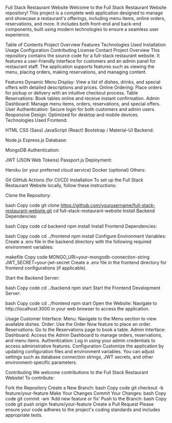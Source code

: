 
Full Stack Restaurant Website
Welcome to the Full Stack Restaurant Website repository! This project is a complete web application designed to manage and showcase a restaurant's offerings, including menu items, online orders, reservations, and more. It includes both front-end and back-end components, built using modern technologies to ensure a seamless user experience.

Table of Contents
Project Overview
Features
Technologies Used
Installation
Usage
Configuration
Contributing
License
Contact
Project Overview
This repository contains the source code for a full-stack restaurant website. It features a user-friendly interface for customers and an admin panel for restaurant staff. The application supports features such as viewing the menu, placing orders, making reservations, and managing content.

Features
Dynamic Menu Display: View a list of dishes, drinks, and special offers with detailed descriptions and prices.
Online Ordering: Place orders for pickup or delivery with an intuitive checkout process.
Table Reservations: Book tables online and receive instant confirmation.
Admin Dashboard: Manage menu items, orders, reservations, and special offers.
User Authentication: Secure login for both customers and admin users.
Responsive Design: Optimized for desktop and mobile devices.
Technologies Used
Frontend:

HTML
CSS (Sass)
JavaScript (React)
Bootstrap / Material-UI
Backend:

Node.js
Express.js
Database:

MongoDB
Authentication:

JWT (JSON Web Tokens)
Passport.js
Deployment:

Heroku (or your preferred cloud service)
Docker (optional)
Others:

Git
GitHub Actions (for CI/CD)
Installation
To set up the Full Stack Restaurant Website locally, follow these instructions:

Clone the Repository:

bash
Copy code
git clone https://github.com/yourusername/full-stack-restaurant-website.git
cd full-stack-restaurant-website
Install Backend Dependencies:

bash
Copy code
cd backend
npm install
Install Frontend Dependencies:

bash
Copy code
cd ../frontend
npm install
Configure Environment Variables:
Create a .env file in the backend directory with the following required environment variables:

makefile
Copy code
MONGO_URI=your-mongodb-connection-string
JWT_SECRET=your-jwt-secret
Create a .env file in the frontend directory for frontend configurations (if applicable).

Start the Backend Server:

bash
Copy code
cd ../backend
npm start
Start the Frontend Development Server:

bash
Copy code
cd ../frontend
npm start
Open the Website:
Navigate to http://localhost:3000 in your web browser to access the application.

Usage
Customer Interface:
Menu: Navigate to the Menu section to view available dishes.
Order: Use the Order Now feature to place an order.
Reservations: Go to the Reservations page to book a table.
Admin Interface:
Dashboard: Access the Admin Dashboard to manage orders, reservations, and menu items.
Authentication: Log in using your admin credentials to access administrative features.
Configuration
Customize the application by updating configuration files and environment variables. You can adjust settings such as database connection strings, JWT secrets, and other environment-specific parameters.

Contributing
We welcome contributions to the Full Stack Restaurant Website! To contribute:

Fork the Repository
Create a New Branch:
bash
Copy code
git checkout -b feature/your-feature
Make Your Changes
Commit Your Changes:
bash
Copy code
git commit -am 'Add new feature or fix'
Push to the Branch:
bash
Copy code
git push origin feature/your-feature
Create a Pull Request
Please ensure your code adheres to the project's coding standards and includes appropriate tests.
